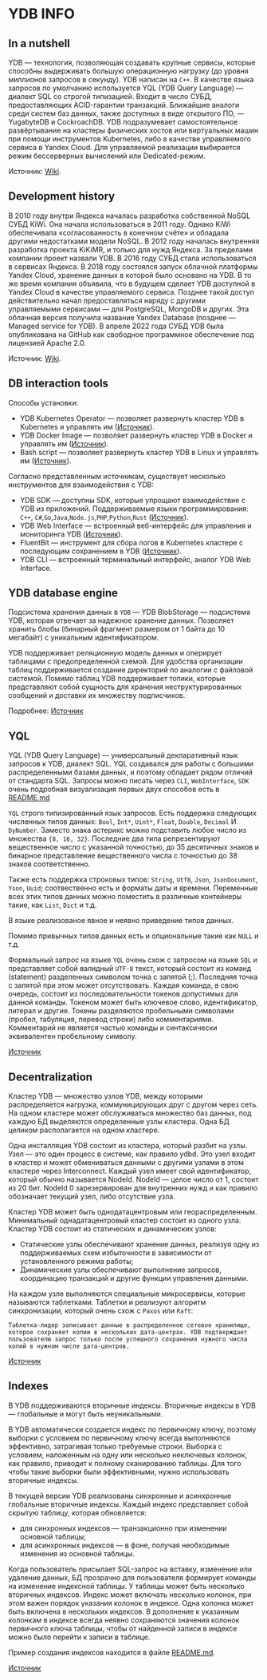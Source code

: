# YDB INFO
## In a nutshell

YDB — технология, позволяющая создавать крупные сервисы, которые способны выдерживать большую операционную нагрузку (до уровня миллионов запросов в секунду). 
YDB написан на `C++`. В качестве языка запросов по умолчанию используется YQL (YDB Query Language) — диалект SQL со строгой типизацией. Входит в число СУБД, предоставляющих ACID-гарантии транзакций.
Ближайшие аналоги среди систем баз данных, также доступных в виде открытого ПО, — YugabyteDB и CockroachDB.
YDB подразумевает самостоятельное развёртывание на кластеры физических хостов или виртуальных машин при помощи инструментов 
Kubernetes, либо в качестве управляемого сервиса в Yandex Cloud. Для управляемой реализации выбирается режим бессерверных вычислений или Dedicated-режим.

Источник: [Wiki](https://ru.wikipedia.org/wiki/YDB#%D0%A4%D1%83%D0%BD%D0%BA%D1%86%D0%B8%D0%BE%D0%BD%D0%B0%D0%BB%D1%8C%D0%BD%D0%BE%D1%81%D1%82%D1%8C). 

## Development history
В 2010 году внутри Яндекса началась разработка собственной NoSQL СУБД KiWi. 
Она начала использоваться в 2011 году. Однако KiWi обеспечивала «согласованность в конечном счёте» и 
обладала другими недостатками модели NoSQL.
В 2012 году началась внутренняя разработка проекта KiKiMR, 
и только для нужд Яндекса. За пределами компании проект назвали YDB.
В 2016 году СУБД стала использоваться в сервисах Яндекса.
В 2018 году состоялся запуск облачной платформы Yandex Cloud,
хранение данных в которой было основано на YDB.
В то же время компания объявила, что в будущем сделает YDB доступной в
Yandex Cloud в качестве управляемого сервиса. Позднее такой доступ 
действительно начал предоставляться наряду с другими управляемыми 
сервисами — для PostgreSQL, MongoDB и других. 
Эта облачная версия получила название Yandex Database (позднее — Managed service for YDB).
В апреле 2022 года СУБД YDB была опубликована на GitHub как свободное программное обеспечение 
под лицензией Apache 2.0. 

Источник: [Wiki](https://ru.wikipedia.org/wiki/YDB#%D0%98%D1%81%D1%82%D0%BE%D1%80%D0%B8%D1%8F). 
## DB interaction tools
Cпособы установки:
- YDB Kubernetes Operator — позволяет развернуть кластер YDB в Kubernetes и управлять им ([Источник](https://ydb.tech/docs/ru/devops/kubernetes/initial-deployment)).
- YDB Docker Image — позволяет развернуть кластер YDB в Docker и управлять им ([Источник](https://ydb.tech/docs/ru/quickstart)).
- Bash script — позволяет развернуть кластер YDB в Linux и управлять им ([Источник](https://ydb.tech/docs/ru/quickstart)).

Согласно представленным источникам, существует несколько инструментов для взаимодействия с YDB:
- YDB SDK — доступны SDK, которые упрощают взаимодействие с YDB из приложений. Поддерживаемые языки программирования: `C++`, `C#`,`Go`,`Java`,`Node.js`,`PHP`,`Python`,`Rust` ([Источник](https://ydb.tech/docs/ru/reference/ydb-sdk/)).
- YDB Web Interface — встроенный веб-интерфейс для управления и мониторинга YDB ([Источник](https://ydb.tech/docs/ru/quickstart)).
- FluentBit — инструмент для сбора логов в Kubernetes кластере с последующим сохранением в YDB ([Источник](https://ydb.tech/docs/ru/integrations/fluent-bit)).
- YDB CLI — встроенный терминальный интерфейс, аналог YDB Web Interface.

## YDB database engine
Подсистема хранения данных в `YDB` — YDB BlobStorage — подсистема YDB, которая отвечает за надежное хранение данных.
Позволяет хранить блобы (бинарный фрагмент размером от 1 байта до 10 мегабайт) c уникальным идентификатором.

YDB поддерживает реляционную модель данных и оперирует таблицами с предопределенной схемой. Для удобства организации таблиц поддерживается создание директорий по аналогии с файловой системой. Помимо таблиц YDB поддерживает топики, которые представляют собой сущность для хранения неструктурированных сообщений и доставки их множеству подписчиков.

Подробнее: [Источник](https://ydb.tech/docs/ru/concepts/cluster/distributed_storage)

## YQL
YQL (YDB Query Language) — универсальный декларативный язык запросов к YDB, диалект SQL. YQL создавался для работы с большими распределенными базами данных, и поэтому обладает рядом отличий от стандарта SQL. Запросы можно писать через `CLI`, `WebInterface`, `SDK`
очень подробная визуализация первых двух способов есть в [README.md](../README.md)

`YQL` строго типизированный язык запросов. Есть поддержка следующих численных типов данных:
`Bool`, `Int*`, `Uint*`, `Float`, `Double`, `Decimal` И `DyNumber`. Заместо знака астерикс можно подставить любое число из множества `{8, 16, 32}`. Последние два типа репрезентируют вещественное число с указанной точностью, до 35 десятичных знаков и бинарное представление
вещественного числа с точностью до 38 знаков соответственно.

Также есть поддержка строковых типов: `String`, `Utf8`, `Json`, `JsonDocument`, `Yson`, `Uuid`; соотвественно есть и форматы даты и 
времени. Переменные всех этих типов данных можно поместить в различные контейнеры такие, как `List`, `Dict` и т.д.

В языке реализованое явное и неявно приведение типов данных.

Помимо привычных типов данных есть и опциональные такие как `NULL` и т.д.

Формальный запрос на языке `YQL` очень схож с запросом на языке `SQL` и представляет собой валидный `UTF-8` текст, который состоит из команд (statement) разделенных символом точка с запятой (;).
Последняя точка с запятой при этом может отсутствовать.
Каждая команда, в свою очередь, состоит из последовательности токенов допустимых для данной команды.
Токеном может быть ключевое слово, идентификатор, литерал и другие.
Токены разделяются пробельными символами (пробел, табуляция, перевод строки) либо комментариями. Комментарий не является частью команды и синтаксически эквивалентен пробельному символу. 


[Источник](https://ydb.tech/docs/ru/yql/reference/)

## Decentralization
Кластер YDB — множество узлов YDB, между которыми распределяется нагрузка, коммуницирующих друг с другом через сеть. На одном кластере может обслуживаться множество баз данных, под каждую БД выделяются определенные узлы кластера. Одна БД целиком располагается на одном кластере.

Одна инсталляция YDB состоит из кластера, который разбит на узлы. Узел — это один процесс в системе, как правило ydbd. Это узел входит в кластер и может обмениваться данными с другими узлами в этом кластере через Interconnect. Каждый узел имеет свой идентификатор, который обычно называется NodeId. NodeId — целое число от 1, состоит из 20 бит. NodeId 0 зарезервирован для внутренних нужд и как правило обозначает текущий узел, либо отсутствие узла.

Кластер YDB может быть однодатацентровым или геораспределенным. Минимальный однадатацентровый кластер состоит из одного узла.
Кластер YDB состоит из статических и динамических узлов:

- Статические узлы обеспечивают хранение данных, реализуя одну из поддерживаемых схем избыточности в зависимости от установленного режима работы;
- Динамические узлы обеспечивают выполнение запросов, координацию транзакций и другие функции управления данными.

На каждом узле выполняются специальные микросервисы, которые называются таблетками. Таблетки и реализуют алгоритм синхронизации, 
который очень схож с `Paxos` или `Raft`:

    Таблетка-лидер записывает данные в распределенное сетевое хранилище, которое сохраняет копии в нескольких дата-центрах. YDB подтверждает пользователю запрос только после успешного сохранения нужного числа копий в нужном числе дата-центров.

[Источник](https://ydb.tech/docs/ru/concepts/cluster/common_scheme_ydb)
## Indexes
В YDB поддерживаются вторичные индексы. Вторичные индексы в YDB — глобальные и могут быть неуникальными.

В YDB автоматически создается индекс по первичному ключу, поэтому выборки с условием по первичному ключу всегда выполняются эффективно, затрагивая только требуемые строки. Выборка с условием, наложенным на одну или несколько неключевых колонок, как правило, приводит к полному сканированию таблицы. Для того чтобы такие выборки были эффективными, нужно использовать вторичные индексы.

В текущей версии YDB реализованы синхронные и асинхронные глобальные вторичные индексы. Каждый индекс представляет собой скрытую таблицу, которая обновляется:

-  для синхронных индексов — транзакционно при изменении основной таблицы;
-  для асинхронных индексов — в фоне, получая необходимые изменения из основной таблицы.

Когда пользователь присылает SQL-запрос на вставку, изменение или удаление данных, БД прозрачно для пользователя формирует команды на изменение индексной таблицы. У таблицы может быть несколько вторичных индексов. Индекс может включать несколько колонок, при этом важен порядок указания колонок в индексе. Одна колонка может быть включена в нескольких индексов. В дополнение к указанным колонкам в индексе всегда неявно сохраняются значения колонок первичного ключа таблицы, чтобы от найденной записи в индексе можно было перейти к записи в таблице.

Пример создания индексов находится в файле [README.md](../README.md).


[Источник](https://ydb.tech/docs/ru/concepts/secondary_indexes)

